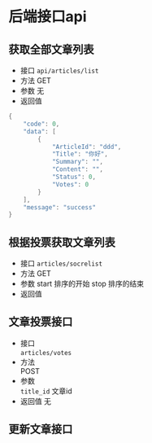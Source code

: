 # 后端接口api

## 获取全部文章列表
- 接口 `api/articles/list`  
- 方法 GET
- 参数 无
- 返回值
```go
{
    "code": 0,
    "data": [
        {
            "ArticleId": "ddd",
            "Title": "你好",
            "Summary": "",
            "Content": "",
            "Status": 0,
            "Votes": 0
        }
    ],
    "message": "success"
}
```
## 根据投票获取文章列表
- 接口 `articles/socrelist`
- 方法 GET
- 参数
start 排序的开始
stop 排序的结束
- 返回值
  
## 文章投票接口
- 接口  
`articles/votes`
- 方法  
POST
- 参数  
`title_id` 文章id
- 返回值 无
  
## 更新文章接口
